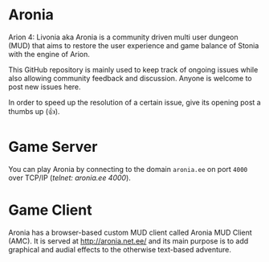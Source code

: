 # Aronia #######################################################################

Arion 4: Livonia aka Aronia is a community driven multi user dungeon (MUD) that
aims to restore the user experience and game balance of Stonia with the engine
of Arion.

This GitHub repository is mainly used to keep track of ongoing issues while also
allowing community feedback and discussion. Anyone is welcome to post new issues
here.

In order to speed up the resolution of a certain issue, give its opening post a
thumbs up (👍).


# Game Server ##################################################################

You can play Aronia by connecting to the domain `aronia.ee` on port `4000` over
TCP/IP (_telnet: aronia.ee 4000_).


# Game Client ##################################################################

Aronia has a browser-based custom MUD client called Aronia MUD Client (AMC). It
is served at http://aronia.net.ee/ and its main purpose is to add graphical and
audial effects to the otherwise text-based adventure.
